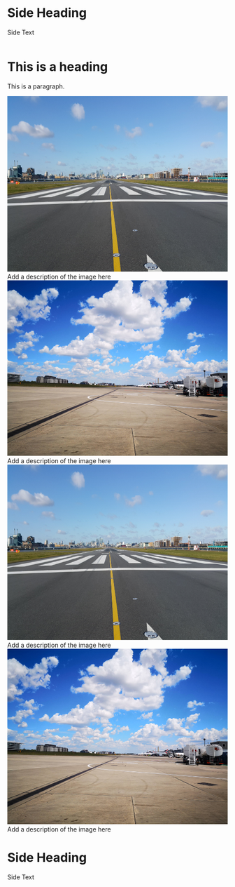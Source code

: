 <html>
<head>
<link rel="stylesheet" href="assets/css/style.scss">
</head>
<body>

<div class="center">
  <div class="column side">
    <h1>Side Heading</h1>
    <p>Side Text</p>
  </div>
  
  <div class="column middle">
<h1>This is a heading</h1>
<p>This is a paragraph.</p>

<div class="responsive">
  <div class="gallery">
    <a target="_blank" href="images/1.jpg">
      <img src="images/1.jpg" alt="Cinque Terre" width="600" height="400">
    </a>
    <div class="desc">Add a description of the image here</div>
  </div>
</div>


<div class="responsive">
  <div class="gallery">
    <a target="_blank" href="images/2.jpg">
      <img src="images/2.jpg" alt="Forest" width="600" height="400">
    </a>
    <div class="desc">Add a description of the image here</div>
  </div>
</div>

<div class="responsive">
  <div class="gallery">
    <a target="_blank" href="images/3.jpg">
      <img src="images/3.jpg" alt="Northern Lights" width="600" height="400">
    </a>
    <div class="desc">Add a description of the image here</div>
  </div>
</div>

<div class="responsive">
  <div class="gallery">
    <a target="_blank" href="images/4.jpg">
      <img src="images/4.jpg" alt="Mountains" width="600" height="400">
    </a>
    <div class="desc">Add a description of the image here</div>
  </div>
</div>

<div class="clearfix"></div>

  </div>
    <div class="column side">
    <h1>Side Heading</h1>
    <p>Side Text</p>
  </div>
  
<div class="clearfix"></div>
  </div>
  
</body>
</html> 
